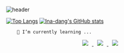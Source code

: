 ###

<!--
**Ina-dang/Ina-dang** is a ✨ _special_ ✨ repository because its `README.md` (this file) appears on your GitHub profile.

Here are some ideas to get you started:

- 🔭 I’m currently working on ...
- 🌱 I’m currently learning ...
- 👯 I’m looking to collaborate on ...
- 🤔 I’m looking for help with ...
- 💬 Ask me about ...
- 📫 How to reach me: ...
- 😄 Pronouns: ...
- ⚡ Fun fact: ...
-->
![header](https://capsule-render.vercel.app/api?type=cylinder&color=E5CCFF&height=180&section=header&text=Ina-dang🐣&fontSize=90&&animation=fadeIn&fontColor=FFFFFF)

[![Top Langs](https://github-readme-stats.vercel.app/api/top-langs/?username=Ina-dang&layout=compact)](https://github.com/Ina-dang/github-readme-stats)
[![Ina-dang's GitHub stats](https://github-readme-stats.vercel.app/api?username=Ina-dang&&show_icons=true&theme=buefy)](https://github.com/Ina-dang/github-readme-stats)

		🌱 I’m currently learning ...		

<div align=center>
	
<a href="https://instagram.com/h_owo_ld" align=center>
    <img 
	 src="http://img.shields.io/badge/-Instagram-blueviolet?style=flat&logo=Instagram&link=https://instagram.com/h_owo_ld/"
	 style="height : auto; margin-left : 10px; margin-right : 10px;"/>
</a>
<a href="https://blog.naver.com/howold0917" align=center>
    <img 
	 src="http://img.shields.io/badge/-NaverBlog-deepgreen?style=flat&logo=NGINX&link=https://blog.naver.com/howold0917/"
	 style="height : auto; margin-left : 10px; margin-right : 10px;"/>
</a>
<a href="https://inadang.com" align=center>
    <img 
	 src="http://img.shields.io/badge/-inadang-FFFFCC?style=flat&logo=ReverbNation&link=https://inadang.com/"
	 style="height : auto; margin-left : 10px; margin-right : 10px;"/>
</a>
</div>
  


